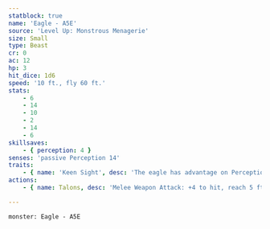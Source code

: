 ```yaml
---
statblock: true
name: 'Eagle - A5E'
source: 'Level Up: Monstrous Menagerie'
size: Small
type: Beast
cr: 0
ac: 12
hp: 3
hit_dice: 1d6
speed: '10 ft., fly 60 ft.'
stats:
    - 6
    - 14
    - 10
    - 2
    - 14
    - 6
skillsaves:
    - { perception: 4 }
senses: 'passive Perception 14'
traits:
    - { name: 'Keen Sight', desc: 'The eagle has advantage on Perception checks that rely on sight.' }
actions:
    - { name: Talons, desc: 'Melee Weapon Attack: +4 to hit, reach 5 ft., one target. Hit: 1 slashing damage.' }

---
```

```statblock
monster: Eagle - A5E
```
